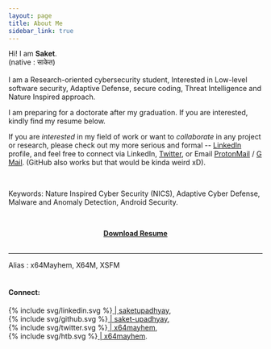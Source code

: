 ```yaml
---
layout: page
title: About Me 
sidebar_link: true
---
```


Hi! I am **Saket**.
<br>
(native : साकेत)
<br>
<br>
I am a Research-oriented cybersecurity student, Interested in Low-level software security, Adaptive Defense, secure coding, Threat Intelligence and Nature Inspired approach.

I am preparing for a doctorate after my graduation. If you are interested, kindly find my resume below.

If you are *interested* in my field of work or want to *collaborate* in any project or research, please check out my more serious and formal -- [LinkedIn](https://www.linkedin.com/in/saketupadhyay/) profile, and feel free to connect via LinkedIn, [Twitter](https://twitter.com/x64mayhem), or Email [ProtonMail](mailto:saketupadhyay@protonmail.com?subject=Hey%20Saket!) / [G Mail]( mailto:saketupadhya@gmail.com?subject=Hey%20Saket! ). (GitHub also works but that would be kinda weird xD).

<br>

Keywords: Nature Inspired Cyber Security (NICS), Adaptive Cyber Defense, Malware and Anomaly Detection, Android Security. 

<br>


<strong><center><a href="https://github.com/Saket-Upadhyay/Saket-Upadhyay.github.io/raw/master/assets/resume/Saket%20Upadhyay%20Resume-June2021.pdf">Download Resume</a></center></strong>
<br>

---

Alias : x64Mayhem, X64M, XSFM
<br>
<br>
#### Connect:
<p>{% include svg/linkedin.svg %}<a href="https://www.linkedin.com/in/saketupadhyay/"> | saketupadhyay</a>,
<br>
{% include svg/github.svg %}<a href="https://github.com/Saket-Upadhyay"> | saket-upadhyay</a>,
<br>
{% include svg/twitter.svg %}<a href="https://twitter.com/x64mayhem"> | x64mayhem</a>,
<br>
{% include svg/htb.svg %}<a href="https://www.hackthebox.eu/profile/125090"> | x64mayhem</a>.</p>
